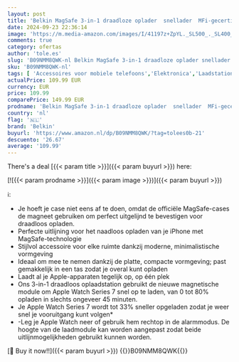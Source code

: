 ```yaml
---
layout: post
title: 'Belkin MagSafe 3-in-1 draadloze oplader  snellader  MFi-gecertificeerd reislaadstation voor iPhone 16  15  14  Plus  13 en 12 Series Pro/Max  Mini  Apple Watch 9  8  7  Ultra en ouder  AirPods 2/Pro'
date: 2024-09-23 22:36:14
image: 'https://m.media-amazon.com/images/I/41197z+ZpYL._SL500_._SL400_.jpg'
comments: true
category: ofertas
author: 'tole.es'
slug: 'B09NMM8QWK-nl Belkin MagSafe 3-in-1 draadloze oplader snellader MFi-...'
sku: 'B09NMM8QWK-nl'
tags: [ 'Accessoires voor mobiele telefoons','Elektronica','Laadstations voor mobiele telefoons','Mobiele telefoonladers','Mobiele telefoons & communicatieproducten','belkin','🇳🇱', ]
actualPrice: 109.99 EUR
currency: EUR
price: 109.99
comparePrice: 149.99 EUR
prodname: 'Belkin MagSafe 3-in-1 draadloze oplader  snellader  MFi-gecertificeerd reislaadstation voor iPhone 16  15  14  Plus  13 en 12 Series Pro/Max  Mini  Apple Watch 9  8  7  Ultra en ouder  AirPods 2/Pro'
country: 'nl'
flag: '🇳🇱'
brand: 'Belkin'
buyurl: 'https://www.amazon.nl/dp/B09NMM8QWK/?tag=tolees0b-21'
descuento: '26.67'
average: '109.99'
---
```


There's a deal [{{< param title >}}]({{< param buyurl >}})  here:

[![{{< param prodname >}}]({{< param image >}})]({{< param buyurl >}})

ℹ️:

- Je hoeft je case niet eens af te doen, omdat de officiële MagSafe-cases de magneet gebruiken om perfect uitgelijnd te bevestigen voor draadloos opladen.
- Perfecte uitlijning voor het naadloos opladen van je iPhone met MagSafe-technologie
- Stijlvol accessoire voor elke ruimte dankzij moderne, minimalistische vormgeving
- Ideaal om mee te nemen dankzij de platte, compacte vormgeving; past gemakkelijk in een tas zodat je overal kunt opladen
- Laadt al je Apple-apparaten tegelijk op, op één plek
- Ons 3-in-1 draadloos oplaadstation gebruikt de nieuwe magnetische module om Apple Watch Series 7 snel op te laden, van 0 tot 80% opladen in slechts ongeveer 45 minuten.
- Je Apple Watch Series 7 wordt tot 33% sneller opgeladen zodat je weer snel je vooruitgang kunt volgen*
- -Leg je Apple Watch neer of gebruik hem rechtop in de alarmmodus. De hoogte van de laadmodule kan worden aangepast zodat beide uitlijnmogelijkheden gebruikt kunnen worden.

[🛒 Buy it now!!]({{< param buyurl >}})
{{<world>}}B09NMM8QWK{{</world>}}
